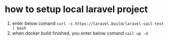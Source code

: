 # how to setup local laravel project
1. enter below comand
  ```curl -s https://laravel.build/laravel-sail-test | bash```
2. when docker build finished, you enter below comand
  ```sail up -d```
